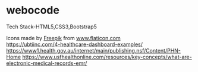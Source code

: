 # webocode

Tech Stack-HTML5,CSS3,Bootstrap5

<!--Bootstrap CDN:-->

<link href="https://cdn.jsdelivr.net/npm/bootstrap@5.0.2/dist/css/bootstrap.min.css" rel="stylesheet" integrity="sha384-EVSTQN3/azprG1Anm3QDgpJLIm9Nao0Yz1ztcQTwFspd3yD65VohhpuuCOmLASjC" crossorigin="anonymous">

<script src="https://cdn.jsdelivr.net/npm/bootstrap@5.0.2/dist/js/bootstrap.bundle.min.js" integrity="sha384-MrcW6ZMFYlzcLA8Nl+NtUVF0sA7MsXsP1UyJoMp4YLEuNSfAP+JcXn/tWtIaxVXM" crossorigin="anonymous"></script>

<script src="https://cdn.jsdelivr.net/npm/@popperjs/core@2.9.2/dist/umd/popper.min.js" integrity="sha384-IQsoLXl5PILFhosVNubq5LC7Qb9DXgDA9i+tQ8Zj3iwWAwPtgFTxbJ8NT4GN1R8p" crossorigin="anonymous"></script>

<script src="https://cdn.jsdelivr.net/npm/bootstrap@5.0.2/dist/js/bootstrap.min.js" integrity="sha384-cVKIPhGWiC2Al4u+LWgxfKTRIcfu0JTxR+EQDz/bgldoEyl4H0zUF0QKbrJ0EcQF" crossorigin="anonymous"></script>

<!--Google Fonts CDN:-->

<link
      href="https://fonts.googleapis.com/css?family=Poppins"
      rel="stylesheet"
    />
<link rel="preconnect" href="https://fonts.googleapis.com" />
    <link rel="preconnect" href="https://fonts.gstatic.com" crossorigin />
    <link
      href="https://fonts.googleapis.com/css2?family=Source+Sans+Pro:wght@200;300;400;600;700;900&display=swap"
      rel="stylesheet"
    />
    <link
      href="https://fonts.googleapis.com/css2?family=Work+Sans:wght@300;400&display=swap"
      rel="stylesheet"
    />
    <link
      href="https://fonts.googleapis.com/css2?family=Montserrat:wght@300;700&display=swap"
      rel="stylesheet"
    />

<!--Icons:-->

<script
      src="https://kit.fontawesome.com/3634587879.js"
      crossorigin="anonymous"
    ></script>
<link rel="stylesheet" href="https://cdnjs.cloudflare.com/ajax/libs/font-awesome/4.7.0/css/font-awesome.min.css">
<div>Icons made by <a href="https://www.freepik.com/" title="Freepik">Freepik</a> from <a href="https://www.flaticon.com/" title="Flaticon">www.flaticon.com</a></div>
<a href="https://icons8.com/icon/13458/system-information%22%3E</a>

<!--Main Page:-->

1)Content:  https://ubtiinc.com/4-healthcare-dashboard-examples/
	          https://www1.health.gov.au/internet/main/publishing.nsf/Content/PHN-Home
	          https://www.usfhealthonline.com/resources/key-concepts/what-are-electronic-medical-records-emr/


